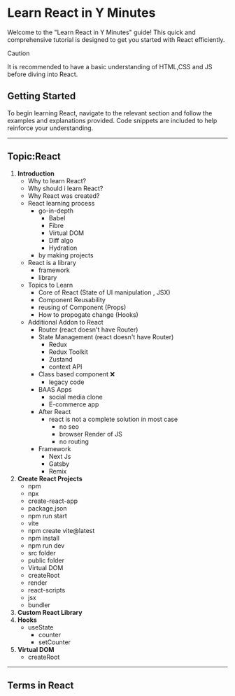# Learn React in Y Minutes

Welcome to the "Learn React in Y Minutes" guide! This quick and comprehensive tutorial is designed to get you started with React efficiently.

> [!CAUTION]
> It is recommended to have a basic understanding of HTML,CSS and JS before diving into React.

## Getting Started

To begin learning React, navigate to the relevant section and follow the examples and explanations provided. Code snippets are included to help reinforce your understanding.

---

## Topic:React

1. **Introduction**
   - Why to learn React?
   - Why should i learn React?
   - Why React was created?
   - React learning process
     - go-in-depth
       - Babel
       - Fibre
       - Virtual DOM
       - Diff algo
       - Hydration
     - by making projects
   - React is a library
     - framework
     - library
   - Topics to Learn
     - Core of React (State of UI manipulation , JSX)
     - Component Reusability
     - reusing of Component (Props)
     - How to propogate change (Hooks)
   - Additional Addon to React
     - Router (react doesn't have Router)
     - State Management (react doesn't have Router)
       - Redux
       - Redux Toolkit
       - Zustand
       - context API
     - Class based component :x:
       - legacy code
     - BAAS Apps
       - social media clone
       - E-commerce app
     - After React
       - react is not a complete solution in most case
         - no seo
         - browser Render of JS
         - no routing
     - Framework
       - Next Js
       - Gatsby
       - Remix
2. **Create React Projects**
   - npm
   - npx
   - create-react-app
   - package.json
   - npm run start
   - vite
   - npm create vite@latest
   - npm install
   - npm run dev
   - src folder
   - public folder
   - Virtual DOM
   - createRoot
   - render
   - react-scripts
   - jsx
   - bundler
3. **Custom React Library**
4. **Hooks**
   - useState
     - counter
     - setCounter
5. **Virtual DOM**
    - createRoot

---

## Terms in React
